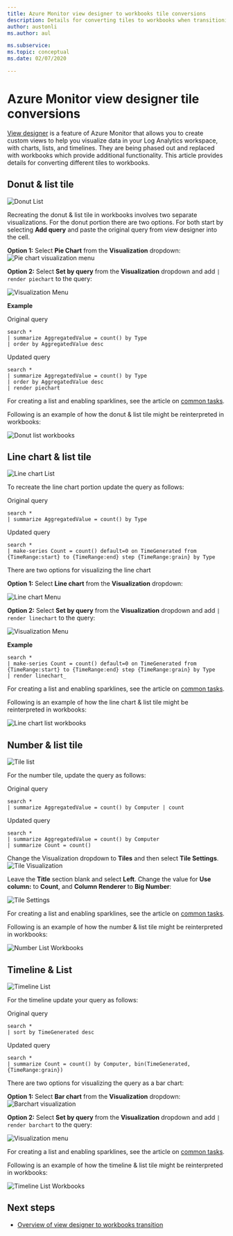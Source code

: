 ```yaml
---
title: Azure Monitor view designer to workbooks tile conversions
description: Details for converting tiles to workbooks when transitioning from views in Azure Monitor.
author: austonli
ms.author: aul

ms.subservice: 
ms.topic: conceptual
ms.date: 02/07/2020

---
```


# Azure Monitor view designer tile conversions
[View designer](view-designer.md) is a feature of Azure Monitor that allows you to create custom views to help you visualize data in your Log Analytics workspace, with charts, lists, and timelines. They are being phased out and replaced with workbooks which provide additional functionality. This article provides details for converting different tiles to workbooks.

## Donut & list tile

![Donut List](media/view-designer-conversion-tiles/donut-list.png)

Recreating the donut & list tile in workbooks involves two separate visualizations. For the donut portion there are two options.
For both start by selecting **Add query** and paste the original query from view designer into the cell.

**Option 1:** Select **Pie Chart** from the **Visualization** dropdown:
 ![Pie chart visualization menu](media/view-designer-conversion-tiles/pie-chart.png)

**Option 2:** Select **Set by query** from the **Visualization** dropdown and add `| render piechart` to the query:

 ![Visualization Menu](media/view-designer-conversion-tiles/set-by-query.png)

**Example**

Original query
```KQL
search * 
| summarize AggregatedValue = count() by Type 
| order by AggregatedValue desc
```

Updated query
```KQL
search * 
| summarize AggregatedValue = count() by Type 
| order by AggregatedValue desc 
| render piechart
```

For creating a list and enabling sparklines, see the article on [common tasks](view-designer-conversion-tasks.md).

Following is an example of how the donut & list tile might be reinterpreted in workbooks:

![Donut list workbooks](media/view-designer-conversion-tiles/donut-workbooks.png)

## Line chart & list tile
![Line chart List](media/view-designer-conversion-tiles/line-list.png) 

To recreate the line chart portion update the query as follows:

Original query
```KQL
search * 
| summarize AggregatedValue = count() by Type
```

Updated query
```KQL
search * 
| make-series Count = count() default=0 on TimeGenerated from {TimeRange:start} to {TimeRange:end} step {TimeRange:grain} by Type
```

There are two options for visualizing the line chart

**Option 1:** Select **Line chart** from the **Visualization** dropdown:
 
 ![Line chart Menu](media/view-designer-conversion-tiles/line-visualization.png)

**Option 2:** Select **Set by query** from the **Visualization** dropdown and add `| render linechart` to the query:

 ![Visualization Menu](media/view-designer-conversion-tiles/set-by-query.png)

**Example**

```KQL
search * 
| make-series Count = count() default=0 on TimeGenerated from {TimeRange:start} to {TimeRange:end} step {TimeRange:grain} by Type 
| render linechart_
```

For creating a list and enabling sparklines, see the article on [common tasks](view-designer-conversion-tasks.md).

Following is an example of how the line chart & list tile might be reinterpreted in workbooks:

![Line chart list workbooks](media/view-designer-conversion-tiles/line-workbooks.png)

## Number & list tile

 ![Tile list](media/view-designer-conversion-tiles/tile-list-example.png)

For the number tile, update the query as follows:

Original query
```KQL
search * 
| summarize AggregatedValue = count() by Computer | count
```

Updated query
```KQL
search *
| summarize AggregatedValue = count() by Computer 
| summarize Count = count()
```

Change the Visualization dropdown to **Tiles** and then select **Tile Settings**.
 ![Tile Visualization](media/view-designer-conversion-tiles/tile-visualization.png)

Leave the **Title** section blank and select **Left**. Change the value for **Use column:** to **Count**, and **Column Renderer** to **Big Number**:

![Tile Settings](media/view-designer-conversion-tiles/tile-settings.png)

 
For creating a list and enabling sparklines, see the article on [common tasks](view-designer-conversion-tasks.md).

Following is an example of how the number & list tile might be reinterpreted in workbooks:

![Number List Workbooks](media/view-designer-conversion-tiles/number-workbooks.png)

## Timeline & List

 ![Timeline List](media/view-designer-conversion-tiles/time-list.png)

For the timeline update your query as follows:

Original query
```KQL
search * 
| sort by TimeGenerated desc
```

Updated query
```KQL
search * 
| summarize Count = count() by Computer, bin(TimeGenerated,{TimeRange:grain})
```

There are two options for visualizing the query as a bar chart:

**Option 1:** Select **Bar chart** from the **Visualization** dropdown:
 ![Barchart visualization](media/view-designer-conversion-tiles/bar-visualization.png)
 
**Option 2:** Select **Set by query** from the **Visualization** dropdown and add `| render barchart` to the query:

 ![Visualization menu](media/view-designer-conversion-tiles/set-by-query.png)

 
For creating a list and enabling sparklines, see the article on [common tasks](view-designer-conversion-tasks.md).

Following is an example of how the timeline & list tile might be reinterpreted in workbooks:

![Timeline List Workbooks](media/view-designer-conversion-tiles/time-workbooks.png)

## Next steps

- [Overview of view designer to workbooks transition](view-designer-conversion-overview.md)
